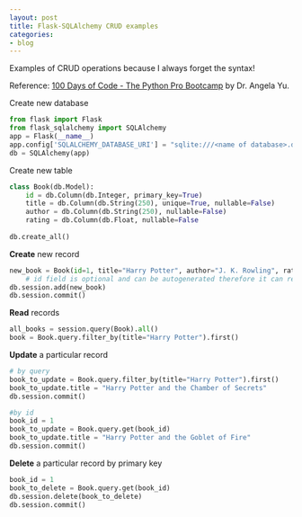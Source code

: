 ```yaml
---
layout: post
title: Flask-SQLAlchemy CRUD examples
categories:
- blog
---
```


Examples of CRUD operations because I always forget the syntax!

Reference: [100 Days of Code - The Python Pro Bootcamp](https://www.udemy.com/course/100-days-of-code/) by Dr. Angela Yu.

Create new database

```python
from flask import Flask
from flask_sqlalchemy import SQLAlchemy
app = Flask(__name__)
app.config['SQLALCHEMY_DATABASE_URI'] = "sqlite:///<name of database>.db"
db = SQLAlchemy(app)
```

Create new table
```python
class Book(db.Model):
    id = db.Column(db.Integer, primary_key=True)
    title = db.Column(db.String(250), unique=True, nullable=False)
    author = db.Column(db.String(250), nullable=False)
    rating = db.Column(db.Float, nullable=False
 
db.create_all()
```

**Create** new record
```python
new_book = Book(id=1, title="Harry Potter", author="J. K. Rowling", rating=9.3)
    # id field is optional and can be autogenerated therefore it can removed
db.session.add(new_book)
db.session.commit()
```

**Read** records
```python
all_books = session.query(Book).all()
book = Book.query.filter_by(title="Harry Potter").first()
```

**Update** a particular record
```python
# by query
book_to_update = Book.query.filter_by(title="Harry Potter").first()
book_to_update.title = "Harry Potter and the Chamber of Secrets"
db.session.commit()  

#by id
book_id = 1
book_to_update = Book.query.get(book_id)
book_to_update.title = "Harry Potter and the Goblet of Fire"
db.session.commit()  
```


**Delete** a particular record by primary key
```python
book_id = 1
book_to_delete = Book.query.get(book_id)
db.session.delete(book_to_delete)
db.session.commit()
```